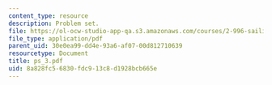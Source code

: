 ```yaml
---
content_type: resource
description: Problem set.
file: https://ol-ocw-studio-app-qa.s3.amazonaws.com/courses/2-996-sailing-yacht-design-13-734-fall-2003/8a828fc56830fdc913c8d1928bcb665e_ps_3.pdf
file_type: application/pdf
parent_uid: 30e0ea99-dd4e-93a6-af07-00d812710639
resourcetype: Document
title: ps_3.pdf
uid: 8a828fc5-6830-fdc9-13c8-d1928bcb665e
---
```

